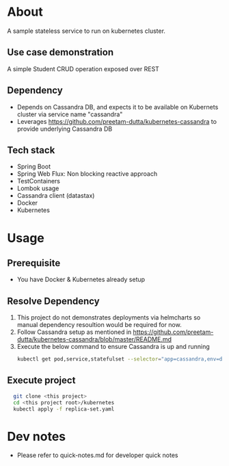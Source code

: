 
About
=====
A sample stateless service to run on kubernetes cluster.

Use case demonstration
----------------------
A simple Student CRUD operation exposed over REST

Dependency
----------
- Depends on Cassandra DB, and expects it to be available on Kubernets cluster via service name "cassandra"
- Leverages https://github.com/preetam-dutta/kubernetes-cassandra to provide underlying Cassandra DB

Tech stack
----------
- Spring Boot
- Spring Web Flux: Non blocking reactive approach
- TestContainers
- Lombok usage
- Cassandra client (datastax)
- Docker
- Kubernetes


Usage
=====

Prerequisite
------------
- You have Docker & Kubernetes already setup

Resolve Dependency 
------------------
1. This project do not demonstrates deployments via helmcharts so manual dependency resoultion would be required for now.
2. Follow Cassandra setup as mentioned in https://github.com/preetam-dutta/kubernetes-cassandra/blob/master/README.md
3. Execute the below command to ensure Cassandra is up and running
   ```bash
   kubectl get pod,service,statefulset --selector="app=cassandra,env=dev"
   ```
   
Execute project
--------------- 
  ```bash
    git clone <this project>
    cd <this project root>/kubernetes
    kubectl apply -f replica-set.yaml
  ```

Dev notes
=========
- Please refer to quick-notes.md for developer quick notes
